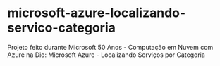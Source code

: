 # microsoft-azure-localizando-servico-categoria
Projeto feito durante Microsoft 50 Anos - Computação em Nuvem com Azure na Dio:  Microsoft Azure - Localizando Serviços por Categoria
